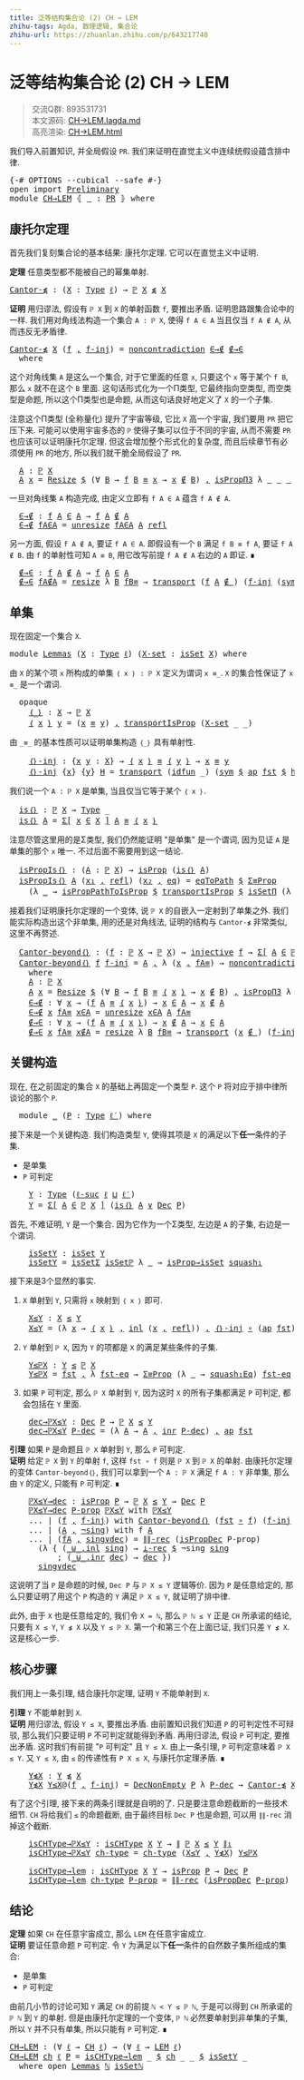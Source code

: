 ```yaml
---
title: 泛等结构集合论 (2) CH → LEM
zhihu-tags: Agda, 数理逻辑, 集合论
zhihu-url: https://zhuanlan.zhihu.com/p/643217740
---
```


# 泛等结构集合论 (2) CH → LEM

> 交流Q群: 893531731  
> 本文源码: [CH→LEM.lagda.md](https://github.com/choukh/USST/blob/main/src/CH→LEM.lagda.md)  
> 高亮渲染: [CH→LEM.html](https://choukh.github.io/USST/CH→LEM.html)  

我们导入前置知识, 并全局假设 `PR`. 我们来证明在直觉主义中连续统假设蕴含排中律.

<pre class="Agda"><a id="372" class="Symbol">{-#</a> <a id="376" class="Keyword">OPTIONS</a> <a id="384" class="Pragma">--cubical</a> <a id="394" class="Pragma">--safe</a> <a id="401" class="Symbol">#-}</a>
<a id="405" class="Keyword">open</a> <a id="410" class="Keyword">import</a> <a id="417" href="Preliminary.html" class="Module">Preliminary</a>
<a id="429" class="Keyword">module</a> <a id="436" href="CH%25E2%2586%2592LEM.html" class="Module">CH→LEM</a> <a id="443" class="Symbol">⦃</a> <a id="445" href="CH%25E2%2586%2592LEM.html#445" class="Bound">_</a> <a id="447" class="Symbol">:</a> <a id="449" href="Preliminary.html#10353" class="Function">PR</a> <a id="452" class="Symbol">⦄</a> <a id="454" class="Keyword">where</a>
</pre>
## 康托尔定理

首先我们复刻集合论的基本结果: 康托尔定理. 它可以在直觉主义中证明.

**定理** 任意类型都不能被自己的幂集单射.

<pre class="Agda"><a id="Cantor-≰"></a><a id="545" href="CH%25E2%2586%2592LEM.html#545" class="Function">Cantor-≰</a> <a id="554" class="Symbol">:</a> <a id="556" class="Symbol">(</a><a id="557" href="CH%25E2%2586%2592LEM.html#557" class="Bound">X</a> <a id="559" class="Symbol">:</a> <a id="561" href="Agda.Primitive.html#388" class="Primitive">Type</a> <a id="566" href="Preliminary.html#2567" class="Generalizable">ℓ</a><a id="567" class="Symbol">)</a> <a id="569" class="Symbol">→</a> <a id="571" href="Cubical.Foundations.Powerset.html#657" class="Function">ℙ</a> <a id="573" href="CH%25E2%2586%2592LEM.html#557" class="Bound">X</a> <a id="575" href="Preliminary.html#12711" class="Function Operator">≰</a> <a id="577" href="CH%25E2%2586%2592LEM.html#557" class="Bound">X</a>
</pre>
**证明** 用归谬法, 假设有 `ℙ X` 到 `X` 的单射函数 `f`, 要推出矛盾. 证明思路跟集合论中的一样. 我们用对角线法构造一个集合 `A : ℙ X`, 使得 `f A ∈ A` 当且仅当 `f A ∉ A`, 从而违反无矛盾律.

<pre class="Agda"><a id="718" href="CH%25E2%2586%2592LEM.html#545" class="Function">Cantor-≰</a> <a id="727" href="CH%25E2%2586%2592LEM.html#727" class="Bound">X</a> <a id="729" class="Symbol">(</a><a id="730" href="CH%25E2%2586%2592LEM.html#730" class="Bound">f</a> <a id="732" href="Agda.Builtin.Sigma.html#235" class="InductiveConstructor Operator">,</a> <a id="734" href="CH%25E2%2586%2592LEM.html#734" class="Bound">f-inj</a><a id="739" class="Symbol">)</a> <a id="741" class="Symbol">=</a> <a id="743" href="Preliminary.html#10718" class="Function">noncontradiction</a> <a id="760" href="CH%25E2%2586%2592LEM.html#1248" class="Function">∈→∉</a> <a id="764" href="CH%25E2%2586%2592LEM.html#1450" class="Function">∉→∈</a>
  <a id="770" class="Keyword">where</a>
</pre>
这个对角线集 `A` 是这么一个集合, 对于它里面的任意 `x`, 只要这个 `x` 等于某个 `f B`, 那么 `x` 就不在这个 `B` 里面. 这句话形式化为一个Π类型, 它最终指向空类型, 而空类型是命题, 所以这个Π类型也是命题, 从而这句话良好地定义了 `X` 的一个子集.

注意这个Π类型 (全称量化) 提升了宇宙等级, 它比 `X` 高一个宇宙, 我们要用 `PR` 把它压下来. 可能可以使用宇宙多态的 `ℙ` 使得子集可以位于不同的宇宙, 从而不需要 `PR` 也应该可以证明康托尔定理. 但这会增加整个形式化的复杂度, 而且后续章节有必须使用 `PR` 的地方, 所以我们就干脆全局假设了 `PR`.

<pre class="Agda">  <a id="1106" href="CH%25E2%2586%2592LEM.html#1106" class="Function">A</a> <a id="1108" class="Symbol">:</a> <a id="1110" href="Cubical.Foundations.Powerset.html#657" class="Function">ℙ</a> <a id="1112" href="CH%25E2%2586%2592LEM.html#727" class="Bound">X</a>
  <a id="1116" href="CH%25E2%2586%2592LEM.html#1106" class="Function">A</a> <a id="1118" href="CH%25E2%2586%2592LEM.html#1118" class="Bound">x</a> <a id="1120" class="Symbol">=</a> <a id="1122" href="Preliminary.html#10078" class="Field">Resize</a> <a id="1129" href="Cubical.Foundations.Function.html#527" class="Function Operator">$</a> <a id="1131" class="Symbol">(∀</a> <a id="1134" href="CH%25E2%2586%2592LEM.html#1134" class="Bound">B</a> <a id="1136" class="Symbol">→</a> <a id="1138" href="CH%25E2%2586%2592LEM.html#730" class="Bound">f</a> <a id="1140" href="CH%25E2%2586%2592LEM.html#1134" class="Bound">B</a> <a id="1142" href="Agda.Builtin.Equality.html#150" class="Datatype Operator">≡</a> <a id="1144" href="CH%25E2%2586%2592LEM.html#1118" class="Bound">x</a> <a id="1146" class="Symbol">→</a> <a id="1148" href="CH%25E2%2586%2592LEM.html#1118" class="Bound">x</a> <a id="1150" href="Preliminary.html#9558" class="Function Operator">∉</a> <a id="1152" href="CH%25E2%2586%2592LEM.html#1134" class="Bound">B</a><a id="1153" class="Symbol">)</a> <a id="1155" href="Agda.Builtin.Sigma.html#235" class="InductiveConstructor Operator">,</a> <a id="1157" href="Cubical.Foundations.HLevels.html#16598" class="Function">isPropΠ3</a> <a id="1166" class="Symbol">λ</a> <a id="1168" href="CH%25E2%2586%2592LEM.html#1168" class="Bound">_</a> <a id="1170" href="CH%25E2%2586%2592LEM.html#1170" class="Bound">_</a> <a id="1172" href="CH%25E2%2586%2592LEM.html#1172" class="Bound">_</a> <a id="1174" class="Symbol">→</a> <a id="1176" href="Cubical.Data.Empty.Properties.html#228" class="Function">isProp⊥</a>
</pre>
一旦对角线集 `A` 构造完成, 由定义立即有 `f A ∈ A` 蕴含 `f A ∉ A`.

<pre class="Agda">  <a id="1248" href="CH%25E2%2586%2592LEM.html#1248" class="Function">∈→∉</a> <a id="1252" class="Symbol">:</a> <a id="1254" href="CH%25E2%2586%2592LEM.html#730" class="Bound">f</a> <a id="1256" href="CH%25E2%2586%2592LEM.html#1106" class="Function">A</a> <a id="1258" href="Cubical.Foundations.Powerset.html#772" class="Function Operator">∈</a> <a id="1260" href="CH%25E2%2586%2592LEM.html#1106" class="Function">A</a> <a id="1262" class="Symbol">→</a> <a id="1264" href="CH%25E2%2586%2592LEM.html#730" class="Bound">f</a> <a id="1266" href="CH%25E2%2586%2592LEM.html#1106" class="Function">A</a> <a id="1268" href="Preliminary.html#9558" class="Function Operator">∉</a> <a id="1270" href="CH%25E2%2586%2592LEM.html#1106" class="Function">A</a>
  <a id="1274" href="CH%25E2%2586%2592LEM.html#1248" class="Function">∈→∉</a> <a id="1278" href="CH%25E2%2586%2592LEM.html#1278" class="Bound">fA∈A</a> <a id="1283" class="Symbol">=</a> <a id="1285" href="Preliminary.html#10160" class="Field">unresize</a> <a id="1294" href="CH%25E2%2586%2592LEM.html#1278" class="Bound">fA∈A</a> <a id="1299" href="CH%25E2%2586%2592LEM.html#1106" class="Function">A</a> <a id="1301" href="Agda.Builtin.Equality.html#207" class="InductiveConstructor">refl</a>
</pre>
另一方面, 假设 `f A ∉ A`, 要证 `f A ∈ A`. 即假设有一个 `B` 满足 `f B ≡ f A`, 要证 `f A ∉ B`. 由 `f` 的单射性可知 `A ≡ B`, 用它改写前提 `f A ∉ A` 右边的 `A` 即证. ∎

<pre class="Agda">  <a id="1450" href="CH%25E2%2586%2592LEM.html#1450" class="Function">∉→∈</a> <a id="1454" class="Symbol">:</a> <a id="1456" href="CH%25E2%2586%2592LEM.html#730" class="Bound">f</a> <a id="1458" href="CH%25E2%2586%2592LEM.html#1106" class="Function">A</a> <a id="1460" href="Preliminary.html#9558" class="Function Operator">∉</a> <a id="1462" href="CH%25E2%2586%2592LEM.html#1106" class="Function">A</a> <a id="1464" class="Symbol">→</a> <a id="1466" href="CH%25E2%2586%2592LEM.html#730" class="Bound">f</a> <a id="1468" href="CH%25E2%2586%2592LEM.html#1106" class="Function">A</a> <a id="1470" href="Cubical.Foundations.Powerset.html#772" class="Function Operator">∈</a> <a id="1472" href="CH%25E2%2586%2592LEM.html#1106" class="Function">A</a>
  <a id="1476" href="CH%25E2%2586%2592LEM.html#1450" class="Function">∉→∈</a> <a id="1480" href="CH%25E2%2586%2592LEM.html#1480" class="Bound">fA∉A</a> <a id="1485" class="Symbol">=</a> <a id="1487" href="Preliminary.html#10110" class="Field">resize</a> <a id="1494" class="Symbol">λ</a> <a id="1496" href="CH%25E2%2586%2592LEM.html#1496" class="Bound">B</a> <a id="1498" href="CH%25E2%2586%2592LEM.html#1498" class="Bound">fB≡</a> <a id="1502" class="Symbol">→</a> <a id="1504" href="Cubical.Data.Equality.Base.html#978" class="Function">transport</a> <a id="1514" class="Symbol">(</a><a id="1515" href="CH%25E2%2586%2592LEM.html#730" class="Bound">f</a> <a id="1517" href="CH%25E2%2586%2592LEM.html#1106" class="Function">A</a> <a id="1519" href="Preliminary.html#9558" class="Function Operator">∉_</a><a id="1521" class="Symbol">)</a> <a id="1523" class="Symbol">(</a><a id="1524" href="CH%25E2%2586%2592LEM.html#734" class="Bound">f-inj</a> <a id="1530" class="Symbol">(</a><a id="1531" href="Cubical.Data.Equality.Base.html#1064" class="Function">sym</a> <a id="1535" href="CH%25E2%2586%2592LEM.html#1498" class="Bound">fB≡</a><a id="1538" class="Symbol">))</a> <a id="1541" href="CH%25E2%2586%2592LEM.html#1480" class="Bound">fA∉A</a>
</pre>
## 单集

现在固定一个集合 `X`.

<pre class="Agda"><a id="1581" class="Keyword">module</a> <a id="Lemmas"></a><a id="1588" href="CH%25E2%2586%2592LEM.html#1588" class="Module">Lemmas</a> <a id="1595" class="Symbol">(</a><a id="1596" href="CH%25E2%2586%2592LEM.html#1596" class="Bound">X</a> <a id="1598" class="Symbol">:</a> <a id="1600" href="Agda.Primitive.html#388" class="Primitive">Type</a> <a id="1605" href="Preliminary.html#2567" class="Generalizable">ℓ</a><a id="1606" class="Symbol">)</a> <a id="1608" class="Symbol">(</a><a id="1609" href="CH%25E2%2586%2592LEM.html#1609" class="Bound">X-set</a> <a id="1615" class="Symbol">:</a> <a id="1617" href="Cubical.Foundations.Prelude.html#14301" class="Function">isSet</a> <a id="1623" href="CH%25E2%2586%2592LEM.html#1596" class="Bound">X</a><a id="1624" class="Symbol">)</a> <a id="1626" class="Keyword">where</a>
</pre>
由 `X` 的某个项 `x` 所构成的单集 `｛ x ｝ : ℙ X` 定义为谓词 `x ≡_`. `X` 的集合性保证了 `x ≡_` 是一个谓词.

<pre class="Agda">  <a id="1724" class="Keyword">opaque</a>
    <a id="Lemmas.｛_｝"></a><a id="1735" href="CH%25E2%2586%2592LEM.html#1735" class="Function Operator">｛_｝</a> <a id="1739" class="Symbol">:</a> <a id="1741" href="CH%25E2%2586%2592LEM.html#1596" class="Bound">X</a> <a id="1743" class="Symbol">→</a> <a id="1745" href="Cubical.Foundations.Powerset.html#657" class="Function">ℙ</a> <a id="1747" href="CH%25E2%2586%2592LEM.html#1596" class="Bound">X</a>
    <a id="1753" href="CH%25E2%2586%2592LEM.html#1735" class="Function Operator">｛</a> <a id="1755" href="CH%25E2%2586%2592LEM.html#1755" class="Bound">x</a> <a id="1757" href="CH%25E2%2586%2592LEM.html#1735" class="Function Operator">｝</a> <a id="1759" href="CH%25E2%2586%2592LEM.html#1759" class="Bound">y</a> <a id="1761" class="Symbol">=</a> <a id="1763" class="Symbol">(</a><a id="1764" href="CH%25E2%2586%2592LEM.html#1755" class="Bound">x</a> <a id="1766" href="Agda.Builtin.Equality.html#150" class="Datatype Operator">≡</a> <a id="1768" href="CH%25E2%2586%2592LEM.html#1759" class="Bound">y</a><a id="1769" class="Symbol">)</a> <a id="1771" href="Agda.Builtin.Sigma.html#235" class="InductiveConstructor Operator">,</a> <a id="1773" href="Preliminary.html#9069" class="Function">transportIsProp</a> <a id="1789" class="Symbol">(</a><a id="1790" href="CH%25E2%2586%2592LEM.html#1609" class="Bound">X-set</a> <a id="1796" class="Symbol">_</a> <a id="1798" class="Symbol">_)</a>
</pre>
由 `_≡_` 的基本性质可以证明单集构造 `｛_｝` 具有单射性.

<pre class="Agda">    <a id="Lemmas.｛｝-inj"></a><a id="1854" href="CH%25E2%2586%2592LEM.html#1854" class="Function">｛｝-inj</a> <a id="1861" class="Symbol">:</a> <a id="1863" class="Symbol">{</a><a id="1864" href="CH%25E2%2586%2592LEM.html#1864" class="Bound">x</a> <a id="1866" href="CH%25E2%2586%2592LEM.html#1866" class="Bound">y</a> <a id="1868" class="Symbol">:</a> <a id="1870" href="CH%25E2%2586%2592LEM.html#1596" class="Bound">X</a><a id="1871" class="Symbol">}</a> <a id="1873" class="Symbol">→</a> <a id="1875" href="CH%25E2%2586%2592LEM.html#1735" class="Function Operator">｛</a> <a id="1877" href="CH%25E2%2586%2592LEM.html#1864" class="Bound">x</a> <a id="1879" href="CH%25E2%2586%2592LEM.html#1735" class="Function Operator">｝</a> <a id="1881" href="Agda.Builtin.Equality.html#150" class="Datatype Operator">≡</a> <a id="1883" href="CH%25E2%2586%2592LEM.html#1735" class="Function Operator">｛</a> <a id="1885" href="CH%25E2%2586%2592LEM.html#1866" class="Bound">y</a> <a id="1887" href="CH%25E2%2586%2592LEM.html#1735" class="Function Operator">｝</a> <a id="1889" class="Symbol">→</a> <a id="1891" href="CH%25E2%2586%2592LEM.html#1864" class="Bound">x</a> <a id="1893" href="Agda.Builtin.Equality.html#150" class="Datatype Operator">≡</a> <a id="1895" href="CH%25E2%2586%2592LEM.html#1866" class="Bound">y</a>
    <a id="1901" href="CH%25E2%2586%2592LEM.html#1854" class="Function">｛｝-inj</a> <a id="1908" class="Symbol">{</a><a id="1909" href="CH%25E2%2586%2592LEM.html#1909" class="Bound">x</a><a id="1910" class="Symbol">}</a> <a id="1912" class="Symbol">{</a><a id="1913" href="CH%25E2%2586%2592LEM.html#1913" class="Bound">y</a><a id="1914" class="Symbol">}</a> <a id="1916" href="CH%25E2%2586%2592LEM.html#1916" class="Bound">H</a> <a id="1918" class="Symbol">=</a> <a id="1920" href="Cubical.Data.Equality.Base.html#978" class="Function">transport</a> <a id="1930" class="Symbol">(</a><a id="1931" href="Cubical.Foundations.Function.html#468" class="Function">idfun</a> <a id="1937" class="Symbol">_)</a> <a id="1940" class="Symbol">(</a><a id="1941" href="Cubical.Data.Equality.Base.html#1064" class="Function">sym</a> <a id="1945" href="Cubical.Foundations.Function.html#527" class="Function Operator">$</a> <a id="1947" href="Cubical.Data.Equality.Base.html#675" class="Function">ap</a> <a id="1950" href="Cubical.Data.Equality.Base.html#384" class="Field">fst</a> <a id="1954" href="Cubical.Foundations.Function.html#527" class="Function Operator">$</a> <a id="1956" href="Cubical.Data.Equality.Conversion.html#2697" class="Function">happly</a> <a id="1963" href="CH%25E2%2586%2592LEM.html#1916" class="Bound">H</a> <a id="1965" href="CH%25E2%2586%2592LEM.html#1913" class="Bound">y</a><a id="1966" class="Symbol">)</a> <a id="1968" href="Agda.Builtin.Equality.html#207" class="InductiveConstructor">refl</a>
</pre>
我们说一个 `A : ℙ X` 是单集, 当且仅当它等于某个 `｛ x ｝`.

<pre class="Agda">  <a id="Lemmas.is｛｝"></a><a id="2029" href="CH%25E2%2586%2592LEM.html#2029" class="Function">is｛｝</a> <a id="2034" class="Symbol">:</a> <a id="2036" href="Cubical.Foundations.Powerset.html#657" class="Function">ℙ</a> <a id="2038" href="CH%25E2%2586%2592LEM.html#1596" class="Bound">X</a> <a id="2040" class="Symbol">→</a> <a id="2042" href="Agda.Primitive.html#388" class="Primitive">Type</a> <a id="2047" class="Symbol">_</a>
  <a id="2051" href="CH%25E2%2586%2592LEM.html#2029" class="Function">is｛｝</a> <a id="2056" href="CH%25E2%2586%2592LEM.html#2056" class="Bound">A</a> <a id="2058" class="Symbol">=</a> <a id="2060" href="Cubical.Core.Primitives.html#6268" class="Function">Σ[</a> <a id="2063" href="CH%25E2%2586%2592LEM.html#2063" class="Bound">x</a> <a id="2065" href="Cubical.Core.Primitives.html#6268" class="Function">∈</a> <a id="2067" href="CH%25E2%2586%2592LEM.html#1596" class="Bound">X</a> <a id="2069" href="Cubical.Core.Primitives.html#6268" class="Function">]</a> <a id="2071" href="CH%25E2%2586%2592LEM.html#2056" class="Bound">A</a> <a id="2073" href="Agda.Builtin.Equality.html#150" class="Datatype Operator">≡</a> <a id="2075" href="CH%25E2%2586%2592LEM.html#1735" class="Function Operator">｛</a> <a id="2077" href="CH%25E2%2586%2592LEM.html#2063" class="Bound">x</a> <a id="2079" href="CH%25E2%2586%2592LEM.html#1735" class="Function Operator">｝</a>
</pre>
注意尽管这里用的是Σ类型, 我们仍然能证明 "是单集" 是一个谓词, 因为见证 `A` 是单集的那个 `x` 唯一. 不过后面不需要用到这一结论.

<pre class="Agda">  <a id="Lemmas.isPropIs｛｝"></a><a id="2171" href="CH%25E2%2586%2592LEM.html#2171" class="Function">isPropIs｛｝</a> <a id="2182" class="Symbol">:</a> <a id="2184" class="Symbol">(</a><a id="2185" href="CH%25E2%2586%2592LEM.html#2185" class="Bound">A</a> <a id="2187" class="Symbol">:</a> <a id="2189" href="Cubical.Foundations.Powerset.html#657" class="Function">ℙ</a> <a id="2191" href="CH%25E2%2586%2592LEM.html#1596" class="Bound">X</a><a id="2192" class="Symbol">)</a> <a id="2194" class="Symbol">→</a> <a id="2196" href="Cubical.Foundations.Prelude.html#14246" class="Function">isProp</a> <a id="2203" class="Symbol">(</a><a id="2204" href="CH%25E2%2586%2592LEM.html#2029" class="Function">is｛｝</a> <a id="2209" href="CH%25E2%2586%2592LEM.html#2185" class="Bound">A</a><a id="2210" class="Symbol">)</a>
  <a id="2214" href="CH%25E2%2586%2592LEM.html#2171" class="Function">isPropIs｛｝</a> <a id="2225" href="CH%25E2%2586%2592LEM.html#2225" class="Bound">A</a> <a id="2227" class="Symbol">(</a><a id="2228" href="CH%25E2%2586%2592LEM.html#2228" class="Bound">x₁</a> <a id="2231" href="Agda.Builtin.Sigma.html#235" class="InductiveConstructor Operator">,</a> <a id="2233" href="Agda.Builtin.Equality.html#207" class="InductiveConstructor">refl</a><a id="2237" class="Symbol">)</a> <a id="2239" class="Symbol">(</a><a id="2240" href="CH%25E2%2586%2592LEM.html#2240" class="Bound">x₂</a> <a id="2243" href="Agda.Builtin.Sigma.html#235" class="InductiveConstructor Operator">,</a> <a id="2245" href="CH%25E2%2586%2592LEM.html#2245" class="Bound">eq</a><a id="2247" class="Symbol">)</a> <a id="2249" class="Symbol">=</a> <a id="2251" href="Cubical.Data.Equality.Conversion.html#1778" class="Function">eqToPath</a> <a id="2260" href="Cubical.Foundations.Function.html#527" class="Function Operator">$</a> <a id="2262" href="Cubical.Data.Equality.Conversion.html#3107" class="Function">Σ≡Prop</a>
    <a id="2273" class="Symbol">(λ</a> <a id="2276" href="CH%25E2%2586%2592LEM.html#2276" class="Bound">_</a> <a id="2278" class="Symbol">→</a> <a id="2280" href="Cubical.Data.Equality.Conversion.html#5222" class="Function">isPropPathToIsProp</a> <a id="2299" href="Cubical.Foundations.Function.html#527" class="Function Operator">$</a> <a id="2301" href="Preliminary.html#9069" class="Function">transportIsProp</a> <a id="2317" href="Cubical.Foundations.Function.html#527" class="Function Operator">$</a> <a id="2319" href="Cubical.Foundations.HLevels.html#17906" class="Function">isSetΠ</a> <a id="2326" class="Symbol">(λ</a> <a id="2329" href="CH%25E2%2586%2592LEM.html#2329" class="Bound">_</a> <a id="2331" class="Symbol">→</a> <a id="2333" href="Cubical.Foundations.HLevels.html#22223" class="Function">isSetHProp</a><a id="2343" class="Symbol">)</a> <a id="2345" class="Symbol">_</a> <a id="2347" class="Symbol">_)</a> <a id="2350" class="Symbol">(</a><a id="2351" href="CH%25E2%2586%2592LEM.html#1854" class="Function">｛｝-inj</a> <a id="2358" href="CH%25E2%2586%2592LEM.html#2245" class="Bound">eq</a><a id="2360" class="Symbol">)</a>
</pre>
接着我们证明康托尔定理的一个变体, 说 `ℙ X` 的自嵌入一定射到了单集之外. 我们能实际构造出这个非单集, 用的还是对角线法, 证明的结构与 `Cantor-≰` 非常类似, 这里不再赘述.

<pre class="Agda">  <a id="Lemmas.Cantor-beyond｛｝"></a><a id="2476" href="CH%25E2%2586%2592LEM.html#2476" class="Function">Cantor-beyond｛｝</a> <a id="2492" class="Symbol">:</a> <a id="2494" class="Symbol">(</a><a id="2495" href="CH%25E2%2586%2592LEM.html#2495" class="Bound">f</a> <a id="2497" class="Symbol">:</a> <a id="2499" href="Cubical.Foundations.Powerset.html#657" class="Function">ℙ</a> <a id="2501" href="CH%25E2%2586%2592LEM.html#1596" class="Bound">X</a> <a id="2503" class="Symbol">→</a> <a id="2505" href="Cubical.Foundations.Powerset.html#657" class="Function">ℙ</a> <a id="2507" href="CH%25E2%2586%2592LEM.html#1596" class="Bound">X</a><a id="2508" class="Symbol">)</a> <a id="2510" class="Symbol">→</a> <a id="2512" href="Preliminary.html#12578" class="Function">injective</a> <a id="2522" href="CH%25E2%2586%2592LEM.html#2495" class="Bound">f</a> <a id="2524" class="Symbol">→</a> <a id="2526" href="Cubical.Core.Primitives.html#6268" class="Function">Σ[</a> <a id="2529" href="CH%25E2%2586%2592LEM.html#2529" class="Bound">A</a> <a id="2531" href="Cubical.Core.Primitives.html#6268" class="Function">∈</a> <a id="2533" href="Cubical.Foundations.Powerset.html#657" class="Function">ℙ</a> <a id="2535" href="CH%25E2%2586%2592LEM.html#1596" class="Bound">X</a> <a id="2537" href="Cubical.Core.Primitives.html#6268" class="Function">]</a> <a id="2539" href="Cubical.Relation.Nullary.Base.html#355" class="Function Operator">¬</a> <a id="2541" href="CH%25E2%2586%2592LEM.html#2029" class="Function">is｛｝</a> <a id="2546" class="Symbol">(</a><a id="2547" href="CH%25E2%2586%2592LEM.html#2495" class="Bound">f</a> <a id="2549" href="CH%25E2%2586%2592LEM.html#2529" class="Bound">A</a><a id="2550" class="Symbol">)</a>
  <a id="2554" href="CH%25E2%2586%2592LEM.html#2476" class="Function">Cantor-beyond｛｝</a> <a id="2570" href="CH%25E2%2586%2592LEM.html#2570" class="Bound">f</a> <a id="2572" href="CH%25E2%2586%2592LEM.html#2572" class="Bound">f-inj</a> <a id="2578" class="Symbol">=</a> <a id="2580" href="CH%25E2%2586%2592LEM.html#2653" class="Function">A</a> <a id="2582" href="Agda.Builtin.Sigma.html#235" class="InductiveConstructor Operator">,</a> <a id="2584" class="Symbol">λ</a> <a id="2586" class="Symbol">(</a><a id="2587" href="CH%25E2%2586%2592LEM.html#2587" class="Bound">x</a> <a id="2589" href="Agda.Builtin.Sigma.html#235" class="InductiveConstructor Operator">,</a> <a id="2591" href="CH%25E2%2586%2592LEM.html#2591" class="Bound">fA≡</a><a id="2594" class="Symbol">)</a> <a id="2596" class="Symbol">→</a> <a id="2598" href="Preliminary.html#10718" class="Function">noncontradiction</a> <a id="2615" class="Symbol">(</a><a id="2616" href="CH%25E2%2586%2592LEM.html#2741" class="Function">∈→∉</a> <a id="2620" href="CH%25E2%2586%2592LEM.html#2587" class="Bound">x</a> <a id="2622" href="CH%25E2%2586%2592LEM.html#2591" class="Bound">fA≡</a><a id="2625" class="Symbol">)</a> <a id="2627" class="Symbol">(</a><a id="2628" href="CH%25E2%2586%2592LEM.html#2826" class="Function">∉→∈</a> <a id="2632" href="CH%25E2%2586%2592LEM.html#2587" class="Bound">x</a> <a id="2634" href="CH%25E2%2586%2592LEM.html#2591" class="Bound">fA≡</a><a id="2637" class="Symbol">)</a>
    <a id="2643" class="Keyword">where</a>
    <a id="2653" href="CH%25E2%2586%2592LEM.html#2653" class="Function">A</a> <a id="2655" class="Symbol">:</a> <a id="2657" href="Cubical.Foundations.Powerset.html#657" class="Function">ℙ</a> <a id="2659" href="CH%25E2%2586%2592LEM.html#1596" class="Bound">X</a>
    <a id="2665" href="CH%25E2%2586%2592LEM.html#2653" class="Function">A</a> <a id="2667" href="CH%25E2%2586%2592LEM.html#2667" class="Bound">x</a> <a id="2669" class="Symbol">=</a> <a id="2671" href="Preliminary.html#10078" class="Field">Resize</a> <a id="2678" href="Cubical.Foundations.Function.html#527" class="Function Operator">$</a> <a id="2680" class="Symbol">(∀</a> <a id="2683" href="CH%25E2%2586%2592LEM.html#2683" class="Bound">B</a> <a id="2685" class="Symbol">→</a> <a id="2687" href="CH%25E2%2586%2592LEM.html#2570" class="Bound">f</a> <a id="2689" href="CH%25E2%2586%2592LEM.html#2683" class="Bound">B</a> <a id="2691" href="Agda.Builtin.Equality.html#150" class="Datatype Operator">≡</a> <a id="2693" href="CH%25E2%2586%2592LEM.html#1735" class="Function Operator">｛</a> <a id="2695" href="CH%25E2%2586%2592LEM.html#2667" class="Bound">x</a> <a id="2697" href="CH%25E2%2586%2592LEM.html#1735" class="Function Operator">｝</a> <a id="2699" class="Symbol">→</a> <a id="2701" href="CH%25E2%2586%2592LEM.html#2667" class="Bound">x</a> <a id="2703" href="Preliminary.html#9558" class="Function Operator">∉</a> <a id="2705" href="CH%25E2%2586%2592LEM.html#2683" class="Bound">B</a><a id="2706" class="Symbol">)</a> <a id="2708" href="Agda.Builtin.Sigma.html#235" class="InductiveConstructor Operator">,</a> <a id="2710" href="Cubical.Foundations.HLevels.html#16598" class="Function">isPropΠ3</a> <a id="2719" class="Symbol">λ</a> <a id="2721" href="CH%25E2%2586%2592LEM.html#2721" class="Bound">_</a> <a id="2723" href="CH%25E2%2586%2592LEM.html#2723" class="Bound">_</a> <a id="2725" href="CH%25E2%2586%2592LEM.html#2725" class="Bound">_</a> <a id="2727" class="Symbol">→</a> <a id="2729" href="Cubical.Data.Empty.Properties.html#228" class="Function">isProp⊥</a>
    <a id="2741" href="CH%25E2%2586%2592LEM.html#2741" class="Function">∈→∉</a> <a id="2745" class="Symbol">:</a> <a id="2747" class="Symbol">∀</a> <a id="2749" href="CH%25E2%2586%2592LEM.html#2749" class="Bound">x</a> <a id="2751" class="Symbol">→</a> <a id="2753" class="Symbol">(</a><a id="2754" href="CH%25E2%2586%2592LEM.html#2570" class="Bound">f</a> <a id="2756" href="CH%25E2%2586%2592LEM.html#2653" class="Function">A</a> <a id="2758" href="Agda.Builtin.Equality.html#150" class="Datatype Operator">≡</a> <a id="2760" href="CH%25E2%2586%2592LEM.html#1735" class="Function Operator">｛</a> <a id="2762" href="CH%25E2%2586%2592LEM.html#2749" class="Bound">x</a> <a id="2764" href="CH%25E2%2586%2592LEM.html#1735" class="Function Operator">｝</a><a id="2765" class="Symbol">)</a> <a id="2767" class="Symbol">→</a> <a id="2769" href="CH%25E2%2586%2592LEM.html#2749" class="Bound">x</a> <a id="2771" href="Cubical.Foundations.Powerset.html#772" class="Function Operator">∈</a> <a id="2773" href="CH%25E2%2586%2592LEM.html#2653" class="Function">A</a> <a id="2775" class="Symbol">→</a> <a id="2777" href="CH%25E2%2586%2592LEM.html#2749" class="Bound">x</a> <a id="2779" href="Preliminary.html#9558" class="Function Operator">∉</a> <a id="2781" href="CH%25E2%2586%2592LEM.html#2653" class="Function">A</a>
    <a id="2787" href="CH%25E2%2586%2592LEM.html#2741" class="Function">∈→∉</a> <a id="2791" href="CH%25E2%2586%2592LEM.html#2791" class="Bound">x</a> <a id="2793" href="CH%25E2%2586%2592LEM.html#2793" class="Bound">fA≡</a> <a id="2797" href="CH%25E2%2586%2592LEM.html#2797" class="Bound">x∈A</a> <a id="2801" class="Symbol">=</a> <a id="2803" href="Preliminary.html#10160" class="Field">unresize</a> <a id="2812" href="CH%25E2%2586%2592LEM.html#2797" class="Bound">x∈A</a> <a id="2816" href="CH%25E2%2586%2592LEM.html#2653" class="Function">A</a> <a id="2818" href="CH%25E2%2586%2592LEM.html#2793" class="Bound">fA≡</a>
    <a id="2826" href="CH%25E2%2586%2592LEM.html#2826" class="Function">∉→∈</a> <a id="2830" class="Symbol">:</a> <a id="2832" class="Symbol">∀</a> <a id="2834" href="CH%25E2%2586%2592LEM.html#2834" class="Bound">x</a> <a id="2836" class="Symbol">→</a> <a id="2838" class="Symbol">(</a><a id="2839" href="CH%25E2%2586%2592LEM.html#2570" class="Bound">f</a> <a id="2841" href="CH%25E2%2586%2592LEM.html#2653" class="Function">A</a> <a id="2843" href="Agda.Builtin.Equality.html#150" class="Datatype Operator">≡</a> <a id="2845" href="CH%25E2%2586%2592LEM.html#1735" class="Function Operator">｛</a> <a id="2847" href="CH%25E2%2586%2592LEM.html#2834" class="Bound">x</a> <a id="2849" href="CH%25E2%2586%2592LEM.html#1735" class="Function Operator">｝</a><a id="2850" class="Symbol">)</a> <a id="2852" class="Symbol">→</a> <a id="2854" href="CH%25E2%2586%2592LEM.html#2834" class="Bound">x</a> <a id="2856" href="Preliminary.html#9558" class="Function Operator">∉</a> <a id="2858" href="CH%25E2%2586%2592LEM.html#2653" class="Function">A</a> <a id="2860" class="Symbol">→</a> <a id="2862" href="CH%25E2%2586%2592LEM.html#2834" class="Bound">x</a> <a id="2864" href="Cubical.Foundations.Powerset.html#772" class="Function Operator">∈</a> <a id="2866" href="CH%25E2%2586%2592LEM.html#2653" class="Function">A</a>
    <a id="2872" href="CH%25E2%2586%2592LEM.html#2826" class="Function">∉→∈</a> <a id="2876" href="CH%25E2%2586%2592LEM.html#2876" class="Bound">x</a> <a id="2878" href="CH%25E2%2586%2592LEM.html#2878" class="Bound">fA≡</a> <a id="2882" href="CH%25E2%2586%2592LEM.html#2882" class="Bound">x∉A</a> <a id="2886" class="Symbol">=</a> <a id="2888" href="Preliminary.html#10110" class="Field">resize</a> <a id="2895" class="Symbol">λ</a> <a id="2897" href="CH%25E2%2586%2592LEM.html#2897" class="Bound">B</a> <a id="2899" href="CH%25E2%2586%2592LEM.html#2899" class="Bound">fB≡</a> <a id="2903" class="Symbol">→</a> <a id="2905" href="Cubical.Data.Equality.Base.html#978" class="Function">transport</a> <a id="2915" class="Symbol">(</a><a id="2916" href="CH%25E2%2586%2592LEM.html#2876" class="Bound">x</a> <a id="2918" href="Preliminary.html#9558" class="Function Operator">∉_</a><a id="2920" class="Symbol">)</a> <a id="2922" class="Symbol">(</a><a id="2923" href="CH%25E2%2586%2592LEM.html#2572" class="Bound">f-inj</a> <a id="2929" class="Symbol">(</a><a id="2930" href="CH%25E2%2586%2592LEM.html#2878" class="Bound">fA≡</a> <a id="2934" href="Cubical.Data.Equality.Base.html#754" class="Function Operator">∙</a> <a id="2936" href="Cubical.Data.Equality.Base.html#1064" class="Function">sym</a> <a id="2940" href="CH%25E2%2586%2592LEM.html#2899" class="Bound">fB≡</a><a id="2943" class="Symbol">))</a> <a id="2946" href="CH%25E2%2586%2592LEM.html#2882" class="Bound">x∉A</a>
</pre>
## 关键构造

现在, 在之前固定的集合 `X` 的基础上再固定一个类型 `P`. 这个 `P` 将对应于排中律所谈论的那个 `P`.

<pre class="Agda">  <a id="3035" class="Keyword">module</a> <a id="3042" href="CH%25E2%2586%2592LEM.html#3042" class="Module">_</a> <a id="3044" class="Symbol">(</a><a id="3045" href="CH%25E2%2586%2592LEM.html#3045" class="Bound">P</a> <a id="3047" class="Symbol">:</a> <a id="3049" href="Agda.Primitive.html#388" class="Primitive">Type</a> <a id="3054" href="Preliminary.html#2569" class="Generalizable">ℓ′</a><a id="3056" class="Symbol">)</a> <a id="3058" class="Keyword">where</a>
</pre>
接下来是一个关键构造. 我们构造类型 `Y`, 使得其项是 `X` 的满足以下**任一**条件的子集.

- 是单集
- `P` 可判定

<pre class="Agda">    <a id="3151" href="CH%25E2%2586%2592LEM.html#3151" class="Function">Y</a> <a id="3153" class="Symbol">:</a> <a id="3155" href="Agda.Primitive.html#388" class="Primitive">Type</a> <a id="3160" class="Symbol">(</a><a id="3161" href="Agda.Primitive.html#931" class="Primitive">ℓ-suc</a> <a id="3167" href="CH%25E2%2586%2592LEM.html#1605" class="Bound">ℓ</a> <a id="3169" href="Agda.Primitive.html#961" class="Primitive Operator">⊔</a> <a id="3171" href="CH%25E2%2586%2592LEM.html#3054" class="Bound">ℓ′</a><a id="3173" class="Symbol">)</a>
    <a id="3179" href="CH%25E2%2586%2592LEM.html#3151" class="Function">Y</a> <a id="3181" class="Symbol">=</a> <a id="3183" href="Cubical.Core.Primitives.html#6268" class="Function">Σ[</a> <a id="3186" href="CH%25E2%2586%2592LEM.html#3186" class="Bound">A</a> <a id="3188" href="Cubical.Core.Primitives.html#6268" class="Function">∈</a> <a id="3190" href="Cubical.Foundations.Powerset.html#657" class="Function">ℙ</a> <a id="3192" href="CH%25E2%2586%2592LEM.html#1596" class="Bound">X</a> <a id="3194" href="Cubical.Core.Primitives.html#6268" class="Function">]</a> <a id="3196" class="Symbol">(</a><a id="3197" href="CH%25E2%2586%2592LEM.html#2029" class="Function">is｛｝</a> <a id="3202" href="CH%25E2%2586%2592LEM.html#3186" class="Bound">A</a> <a id="3204" href="Preliminary.html#11002" class="Function Operator">∨</a> <a id="3206" href="Cubical.Relation.Nullary.Base.html#444" class="Datatype">Dec</a> <a id="3210" href="CH%25E2%2586%2592LEM.html#3045" class="Bound">P</a><a id="3211" class="Symbol">)</a>
</pre>
首先, 不难证明, `Y` 是一个集合. 因为它作为一个Σ类型, 左边是 `A` 的子集, 右边是一个谓词.

<pre class="Agda">    <a id="3286" href="CH%25E2%2586%2592LEM.html#3286" class="Function">isSetY</a> <a id="3293" class="Symbol">:</a> <a id="3295" href="Cubical.Foundations.Prelude.html#14301" class="Function">isSet</a> <a id="3301" href="CH%25E2%2586%2592LEM.html#3151" class="Function">Y</a>
    <a id="3307" href="CH%25E2%2586%2592LEM.html#3286" class="Function">isSetY</a> <a id="3314" class="Symbol">=</a> <a id="3316" href="Cubical.Foundations.HLevels.html#12848" class="Function">isSetΣ</a> <a id="3323" href="Cubical.Foundations.Powerset.html#704" class="Function">isSetℙ</a> <a id="3330" class="Symbol">λ</a> <a id="3332" href="CH%25E2%2586%2592LEM.html#3332" class="Bound">_</a> <a id="3334" class="Symbol">→</a> <a id="3336" href="Cubical.Foundations.Prelude.html#18523" class="Function">isProp→isSet</a> <a id="3349" href="Cubical.HITs.PropositionalTruncation.Base.html#308" class="InductiveConstructor">squash₁</a>
</pre>
接下来是3个显然的事实.

1. `X` 单射到 `Y`, 只需将 `x` 映射到 `｛ x ｝` 即可.

<pre class="Agda">    <a id="3429" href="CH%25E2%2586%2592LEM.html#3429" class="Function">X≤Y</a> <a id="3433" class="Symbol">:</a> <a id="3435" href="CH%25E2%2586%2592LEM.html#1596" class="Bound">X</a> <a id="3437" href="Preliminary.html#12650" class="Function Operator">≤</a> <a id="3439" href="CH%25E2%2586%2592LEM.html#3151" class="Function">Y</a>
    <a id="3445" href="CH%25E2%2586%2592LEM.html#3429" class="Function">X≤Y</a> <a id="3449" class="Symbol">=</a> <a id="3451" class="Symbol">(λ</a> <a id="3454" href="CH%25E2%2586%2592LEM.html#3454" class="Bound">x</a> <a id="3456" class="Symbol">→</a> <a id="3458" href="CH%25E2%2586%2592LEM.html#1735" class="Function Operator">｛</a> <a id="3460" href="CH%25E2%2586%2592LEM.html#3454" class="Bound">x</a> <a id="3462" href="CH%25E2%2586%2592LEM.html#1735" class="Function Operator">｝</a> <a id="3464" href="Agda.Builtin.Sigma.html#235" class="InductiveConstructor Operator">,</a> <a id="3466" href="Preliminary.html#11106" class="Function">inl</a> <a id="3470" class="Symbol">(</a><a id="3471" href="CH%25E2%2586%2592LEM.html#3454" class="Bound">x</a> <a id="3473" href="Agda.Builtin.Sigma.html#235" class="InductiveConstructor Operator">,</a> <a id="3475" href="Agda.Builtin.Equality.html#207" class="InductiveConstructor">refl</a><a id="3479" class="Symbol">))</a> <a id="3482" href="Agda.Builtin.Sigma.html#235" class="InductiveConstructor Operator">,</a> <a id="3484" href="CH%25E2%2586%2592LEM.html#1854" class="Function">｛｝-inj</a> <a id="3491" href="Cubical.Foundations.Function.html#653" class="Function Operator">∘</a> <a id="3493" class="Symbol">(</a><a id="3494" href="Cubical.Data.Equality.Base.html#675" class="Function">ap</a> <a id="3497" href="Cubical.Data.Equality.Base.html#384" class="Field">fst</a><a id="3500" class="Symbol">)</a>
</pre>
2. `Y` 单射到 `ℙ X`, 因为 `Y` 的项都是 `X` 的满足某些条件的子集.

<pre class="Agda">    <a id="3566" href="CH%25E2%2586%2592LEM.html#3566" class="Function">Y≤ℙX</a> <a id="3571" class="Symbol">:</a> <a id="3573" href="CH%25E2%2586%2592LEM.html#3151" class="Function">Y</a> <a id="3575" href="Preliminary.html#12650" class="Function Operator">≤</a> <a id="3577" href="Cubical.Foundations.Powerset.html#657" class="Function">ℙ</a> <a id="3579" href="CH%25E2%2586%2592LEM.html#1596" class="Bound">X</a>
    <a id="3585" href="CH%25E2%2586%2592LEM.html#3566" class="Function">Y≤ℙX</a> <a id="3590" class="Symbol">=</a> <a id="3592" href="Cubical.Data.Equality.Base.html#384" class="Field">fst</a> <a id="3596" href="Agda.Builtin.Sigma.html#235" class="InductiveConstructor Operator">,</a> <a id="3598" class="Symbol">λ</a> <a id="3600" href="CH%25E2%2586%2592LEM.html#3600" class="Bound">fst-eq</a> <a id="3607" class="Symbol">→</a> <a id="3609" href="Cubical.Data.Equality.Conversion.html#3107" class="Function">Σ≡Prop</a> <a id="3616" class="Symbol">(λ</a> <a id="3619" href="CH%25E2%2586%2592LEM.html#3619" class="Bound">_</a> <a id="3621" class="Symbol">→</a> <a id="3623" href="Cubical.Data.Equality.PropositionalTruncation.html#592" class="Function">squash₁Eq</a><a id="3632" class="Symbol">)</a> <a id="3634" href="CH%25E2%2586%2592LEM.html#3600" class="Bound">fst-eq</a>
</pre>
3. 如果 `P` 可判定, 那么 `ℙ X` 单射到 `Y`, 因为这时 `X` 的所有子集都满足 `P` 可判定, 都会包括在 `Y` 里面.

<pre class="Agda">    <a id="3733" href="CH%25E2%2586%2592LEM.html#3733" class="Function">dec→ℙX≤Y</a> <a id="3742" class="Symbol">:</a> <a id="3744" href="Cubical.Relation.Nullary.Base.html#444" class="Datatype">Dec</a> <a id="3748" href="CH%25E2%2586%2592LEM.html#3045" class="Bound">P</a> <a id="3750" class="Symbol">→</a> <a id="3752" href="Cubical.Foundations.Powerset.html#657" class="Function">ℙ</a> <a id="3754" href="CH%25E2%2586%2592LEM.html#1596" class="Bound">X</a> <a id="3756" href="Preliminary.html#12650" class="Function Operator">≤</a> <a id="3758" href="CH%25E2%2586%2592LEM.html#3151" class="Function">Y</a>
    <a id="3764" href="CH%25E2%2586%2592LEM.html#3733" class="Function">dec→ℙX≤Y</a> <a id="3773" href="CH%25E2%2586%2592LEM.html#3773" class="Bound">P-dec</a> <a id="3779" class="Symbol">=</a> <a id="3781" class="Symbol">(λ</a> <a id="3784" href="CH%25E2%2586%2592LEM.html#3784" class="Bound">A</a> <a id="3786" class="Symbol">→</a> <a id="3788" href="CH%25E2%2586%2592LEM.html#3784" class="Bound">A</a> <a id="3790" href="Agda.Builtin.Sigma.html#235" class="InductiveConstructor Operator">,</a> <a id="3792" href="Preliminary.html#11144" class="Function">inr</a> <a id="3796" href="CH%25E2%2586%2592LEM.html#3773" class="Bound">P-dec</a><a id="3801" class="Symbol">)</a> <a id="3803" href="Agda.Builtin.Sigma.html#235" class="InductiveConstructor Operator">,</a> <a id="3805" href="Cubical.Data.Equality.Base.html#675" class="Function">ap</a> <a id="3808" href="Cubical.Data.Equality.Base.html#384" class="Field">fst</a>
</pre>
**引理** 如果 `P` 是命题且 `ℙ X` 单射到 `Y`, 那么 `P` 可判定.  
**证明** 给定 `ℙ X` 到 `Y` 的单射 `f`, 这样 `fst ∘ f` 则是 `ℙ X` 到 `ℙ X` 的单射. 由康托尔定理的变体 `Cantor-beyond｛｝`, 我们可以拿到一个 `A : ℙ X` 满足 `f A : Y` 非单集, 那么由 `Y` 的定义, 只能有 `P` 可判定. ∎

<pre class="Agda">    <a id="4038" href="CH%25E2%2586%2592LEM.html#4038" class="Function">ℙX≤Y→dec</a> <a id="4047" class="Symbol">:</a> <a id="4049" href="Cubical.Foundations.Prelude.html#14246" class="Function">isProp</a> <a id="4056" href="CH%25E2%2586%2592LEM.html#3045" class="Bound">P</a> <a id="4058" class="Symbol">→</a> <a id="4060" href="Cubical.Foundations.Powerset.html#657" class="Function">ℙ</a> <a id="4062" href="CH%25E2%2586%2592LEM.html#1596" class="Bound">X</a> <a id="4064" href="Preliminary.html#12650" class="Function Operator">≤</a> <a id="4066" href="CH%25E2%2586%2592LEM.html#3151" class="Function">Y</a> <a id="4068" class="Symbol">→</a> <a id="4070" href="Cubical.Relation.Nullary.Base.html#444" class="Datatype">Dec</a> <a id="4074" href="CH%25E2%2586%2592LEM.html#3045" class="Bound">P</a>
    <a id="4080" href="CH%25E2%2586%2592LEM.html#4038" class="Function">ℙX≤Y→dec</a> <a id="4089" href="CH%25E2%2586%2592LEM.html#4089" class="Bound">P-prop</a> <a id="4096" href="CH%25E2%2586%2592LEM.html#4096" class="Bound">ℙX≤Y</a> <a id="4101" class="Keyword">with</a> <a id="4106" href="CH%25E2%2586%2592LEM.html#4096" class="Bound">ℙX≤Y</a>
    <a id="4115" class="Symbol">...</a> <a id="4119" class="Symbol">|</a> <a id="4121" class="Symbol">(</a><a id="4122" href="CH%25E2%2586%2592LEM.html#4122" class="Bound">f</a> <a id="4124" href="Agda.Builtin.Sigma.html#235" class="InductiveConstructor Operator">,</a> <a id="4126" href="CH%25E2%2586%2592LEM.html#4126" class="Bound">f-inj</a><a id="4131" class="Symbol">)</a> <a id="4133" class="Keyword">with</a> <a id="4138" href="CH%25E2%2586%2592LEM.html#2476" class="Function">Cantor-beyond｛｝</a> <a id="4154" class="Symbol">(</a><a id="4155" href="Cubical.Data.Equality.Base.html#384" class="Field">fst</a> <a id="4159" href="Cubical.Foundations.Function.html#653" class="Function Operator">∘</a> <a id="4161" href="CH%25E2%2586%2592LEM.html#4122" class="Bound">f</a><a id="4162" class="Symbol">)</a> <a id="4164" class="Symbol">(</a><a id="4165" href="CH%25E2%2586%2592LEM.html#4126" class="Bound">f-inj</a> <a id="4171" href="Cubical.Foundations.Function.html#653" class="Function Operator">∘</a> <a id="4173" class="Symbol">(</a><a id="4174" href="Cubical.Data.Equality.Conversion.html#3107" class="Function">Σ≡Prop</a> <a id="4181" class="Symbol">λ</a> <a id="4183" href="CH%25E2%2586%2592LEM.html#4183" class="Bound">_</a> <a id="4185" class="Symbol">→</a> <a id="4187" href="Cubical.Data.Equality.PropositionalTruncation.html#592" class="Function">squash₁Eq</a><a id="4196" class="Symbol">))</a>
    <a id="4203" class="Symbol">...</a> <a id="4207" class="Symbol">|</a> <a id="4209" class="Symbol">(</a><a id="4210" href="CH%25E2%2586%2592LEM.html#4210" class="Bound">A</a> <a id="4212" href="Agda.Builtin.Sigma.html#235" class="InductiveConstructor Operator">,</a> <a id="4214" href="CH%25E2%2586%2592LEM.html#4214" class="Bound">¬sing</a><a id="4219" class="Symbol">)</a> <a id="4221" class="Keyword">with</a> <a id="4226" class="Bound">f</a> <a id="4228" href="CH%25E2%2586%2592LEM.html#4210" class="Bound">A</a>
    <a id="4234" class="Symbol">...</a> <a id="4238" class="Symbol">|</a> <a id="4240" class="Symbol">(</a><a id="4241" href="CH%25E2%2586%2592LEM.html#4241" class="Bound">fA</a> <a id="4244" href="Agda.Builtin.Sigma.html#235" class="InductiveConstructor Operator">,</a> <a id="4246" href="CH%25E2%2586%2592LEM.html#4246" class="Bound">sing∨dec</a><a id="4254" class="Symbol">)</a> <a id="4256" class="Symbol">=</a> <a id="4258" href="Preliminary.html#7992" class="Function">∥∥-rec</a> <a id="4265" class="Symbol">(</a><a id="4266" href="Cubical.Relation.Nullary.Properties.html#1969" class="Function">isPropDec</a> <a id="4276" class="Bound">P-prop</a><a id="4282" class="Symbol">)</a>
      <a id="4290" class="Symbol">(λ</a> <a id="4293" class="Symbol">{</a> <a id="4295" class="Symbol">(</a><a id="4296" href="Cubical.Data.Sum.Base.html#261" class="InductiveConstructor">_⊎_.inl</a> <a id="4304" href="CH%25E2%2586%2592LEM.html#4304" class="Bound">sing</a><a id="4308" class="Symbol">)</a> <a id="4310" class="Symbol">→</a> <a id="4312" href="Cubical.Data.Empty.Base.html#187" class="Function">⊥-rec</a> <a id="4318" href="Cubical.Foundations.Function.html#527" class="Function Operator">$</a> <a id="4320" class="Bound">¬sing</a> <a id="4326" href="CH%25E2%2586%2592LEM.html#4304" class="Bound">sing</a>
          <a id="4341" class="Symbol">;</a> <a id="4343" class="Symbol">(</a><a id="4344" href="Cubical.Data.Sum.Base.html#279" class="InductiveConstructor">_⊎_.inr</a> <a id="4352" href="CH%25E2%2586%2592LEM.html#4352" class="Bound">dec</a><a id="4355" class="Symbol">)</a> <a id="4357" class="Symbol">→</a> <a id="4359" href="CH%25E2%2586%2592LEM.html#4352" class="Bound">dec</a> <a id="4363" class="Symbol">})</a>
      <a id="4372" href="CH%25E2%2586%2592LEM.html#4246" class="Bound">sing∨dec</a>
</pre>
这说明了当 `P` 是命题的时候, `Dec P` 与 `ℙ X ≤ Y` 逻辑等价. 因为 `P` 是任意给定的, 那么只要证明了用这个 `P` 构造的 `Y` 满足 `ℙ X ≤ Y`, 就证明了排中律.

此外, 由于 `X` 也是任意给定的, 我们令 `X = ℕ`, 那么 `ℙ ℕ ≤ Y` 正是 `CH` 所承诺的结论, 只要有 `X ≤ Y`, `Y ≰ X` 以及 `Y ≤ ℙ X`. 第一个和第三个在上面已证, 我们只差 `Y ≰ X`. 这是核心一步.

## 核心步骤

我们用上一条引理, 结合康托尔定理, 证明 `Y` 不能单射到 `X`.

**引理** `Y` 不能单射到 `X`.  
**证明** 用归谬法, 假设 `Y ≤ X`, 要推出矛盾. 由前置知识我们知道 `P` 的可判定性不可辩驳, 那么我们只要证明 `P` 不可判定就能得到矛盾. 再用归谬法, 假设 `P` 可判定, 要推出矛盾. 这时我们有前提 "`P` 可判定" 且 `Y ≤ X`. 由上一条引理, `P` 可判定意味着 `ℙ X ≤ Y`. 又 `Y ≤ X`, 由 `≤` 的传递性有 `P X ≤ X`, 与康托尔定理矛盾. ∎

<pre class="Agda">    <a id="4923" href="CH%25E2%2586%2592LEM.html#4923" class="Function">Y≰X</a> <a id="4927" class="Symbol">:</a> <a id="4929" href="CH%25E2%2586%2592LEM.html#3151" class="Function">Y</a> <a id="4931" href="Preliminary.html#12711" class="Function Operator">≰</a> <a id="4933" href="CH%25E2%2586%2592LEM.html#1596" class="Bound">X</a>
    <a id="4939" href="CH%25E2%2586%2592LEM.html#4923" class="Function">Y≰X</a> <a id="4943" href="CH%25E2%2586%2592LEM.html#4943" class="Bound">Y≤X</a><a id="4946" class="Symbol">@(</a><a id="4948" href="CH%25E2%2586%2592LEM.html#4948" class="Bound">f</a> <a id="4950" href="Agda.Builtin.Sigma.html#235" class="InductiveConstructor Operator">,</a> <a id="4952" href="CH%25E2%2586%2592LEM.html#4952" class="Bound">f-inj</a><a id="4957" class="Symbol">)</a> <a id="4959" class="Symbol">=</a> <a id="4961" href="Preliminary.html#11832" class="Function">DecNonEmpty</a> <a id="4973" href="CH%25E2%2586%2592LEM.html#3045" class="Bound">P</a> <a id="4975" class="Symbol">λ</a> <a id="4977" href="CH%25E2%2586%2592LEM.html#4977" class="Bound">P-dec</a> <a id="4983" class="Symbol">→</a> <a id="4985" href="CH%25E2%2586%2592LEM.html#545" class="Function">Cantor-≰</a> <a id="4994" href="CH%25E2%2586%2592LEM.html#1596" class="Bound">X</a> <a id="4996" class="Symbol">(</a><a id="4997" href="Preliminary.html#12834" class="Function">≤-trans</a> <a id="5005" class="Symbol">(</a><a id="5006" href="CH%25E2%2586%2592LEM.html#3733" class="Function">dec→ℙX≤Y</a> <a id="5015" href="CH%25E2%2586%2592LEM.html#4977" class="Bound">P-dec</a><a id="5020" class="Symbol">)</a> <a id="5022" href="CH%25E2%2586%2592LEM.html#4943" class="Bound">Y≤X</a><a id="5025" class="Symbol">)</a>
</pre>
有了这个引理, 接下来的两条引理就是自明的了. 只是要注意命题截断的一些技术细节. `CH` 将给我们 `≤` 的命题截断, 由于最终目标 `Dec P` 也是命题, 可以用 `∥∥-rec` 消掉这个截断.

<pre class="Agda">    <a id="5150" href="CH%25E2%2586%2592LEM.html#5150" class="Function">isCHType→ℙX≤Y</a> <a id="5164" class="Symbol">:</a> <a id="5166" href="Preliminary.html#13187" class="Function">isCHType</a> <a id="5175" href="CH%25E2%2586%2592LEM.html#1596" class="Bound">X</a> <a id="5177" href="CH%25E2%2586%2592LEM.html#3151" class="Function">Y</a> <a id="5179" class="Symbol">→</a> <a id="5181" href="Cubical.HITs.PropositionalTruncation.Base.html#249" class="Datatype Operator">∥</a> <a id="5183" href="Cubical.Foundations.Powerset.html#657" class="Function">ℙ</a> <a id="5185" href="CH%25E2%2586%2592LEM.html#1596" class="Bound">X</a> <a id="5187" href="Preliminary.html#12650" class="Function Operator">≤</a> <a id="5189" href="CH%25E2%2586%2592LEM.html#3151" class="Function">Y</a> <a id="5191" href="Cubical.HITs.PropositionalTruncation.Base.html#249" class="Datatype Operator">∥₁</a>
    <a id="5198" href="CH%25E2%2586%2592LEM.html#5150" class="Function">isCHType→ℙX≤Y</a> <a id="5212" href="CH%25E2%2586%2592LEM.html#5212" class="Bound">ch-type</a> <a id="5220" class="Symbol">=</a> <a id="5222" href="CH%25E2%2586%2592LEM.html#5212" class="Bound">ch-type</a> <a id="5230" class="Symbol">(</a><a id="5231" href="CH%25E2%2586%2592LEM.html#3429" class="Function">X≤Y</a> <a id="5235" href="Agda.Builtin.Sigma.html#235" class="InductiveConstructor Operator">,</a> <a id="5237" href="CH%25E2%2586%2592LEM.html#4923" class="Function">Y≰X</a><a id="5240" class="Symbol">)</a> <a id="5242" href="CH%25E2%2586%2592LEM.html#3566" class="Function">Y≤ℙX</a>

    <a id="5252" href="CH%25E2%2586%2592LEM.html#5252" class="Function">isCHType→lem</a> <a id="5265" class="Symbol">:</a> <a id="5267" href="Preliminary.html#13187" class="Function">isCHType</a> <a id="5276" href="CH%25E2%2586%2592LEM.html#1596" class="Bound">X</a> <a id="5278" href="CH%25E2%2586%2592LEM.html#3151" class="Function">Y</a> <a id="5280" class="Symbol">→</a> <a id="5282" href="Cubical.Foundations.Prelude.html#14246" class="Function">isProp</a> <a id="5289" href="CH%25E2%2586%2592LEM.html#3045" class="Bound">P</a> <a id="5291" class="Symbol">→</a> <a id="5293" href="Cubical.Relation.Nullary.Base.html#444" class="Datatype">Dec</a> <a id="5297" href="CH%25E2%2586%2592LEM.html#3045" class="Bound">P</a>
    <a id="5303" href="CH%25E2%2586%2592LEM.html#5252" class="Function">isCHType→lem</a> <a id="5316" href="CH%25E2%2586%2592LEM.html#5316" class="Bound">ch-type</a> <a id="5324" href="CH%25E2%2586%2592LEM.html#5324" class="Bound">P-prop</a> <a id="5331" class="Symbol">=</a> <a id="5333" href="Preliminary.html#7992" class="Function">∥∥-rec</a> <a id="5340" class="Symbol">(</a><a id="5341" href="Cubical.Relation.Nullary.Properties.html#1969" class="Function">isPropDec</a> <a id="5351" href="CH%25E2%2586%2592LEM.html#5324" class="Bound">P-prop</a><a id="5357" class="Symbol">)</a> <a id="5359" class="Symbol">(</a><a id="5360" href="CH%25E2%2586%2592LEM.html#4038" class="Function">ℙX≤Y→dec</a> <a id="5369" href="CH%25E2%2586%2592LEM.html#5324" class="Bound">P-prop</a><a id="5375" class="Symbol">)</a> <a id="5377" class="Symbol">(</a><a id="5378" href="CH%25E2%2586%2592LEM.html#5150" class="Function">isCHType→ℙX≤Y</a> <a id="5392" href="CH%25E2%2586%2592LEM.html#5316" class="Bound">ch-type</a><a id="5399" class="Symbol">)</a>
</pre>
## 结论

**定理** 如果 `CH` 在任意宇宙成立, 那么 `LEM` 在任意宇宙成立.  
**证明** 要证任意命题 `P` 可判定. 令 `Y` 为满足以下**任一**条件的自然数子集所组成的集合:

- 是单集
- `P` 可判定

由前几小节的讨论可知 `Y` 满足 `CH` 的前提 `ℕ < Y ≤ ℙ ℕ`, 于是可以得到 `CH` 所承诺的 `ℙ ℕ` 到 `Y` 的单射. 但是由康托尔定理的一个变体, `ℙ ℕ` 必然要单射到非单集的子集, 所以 `Y` 并不只有单集, 所以只能有 `P` 可判定. ∎

<pre class="Agda"><a id="CH→LEM"></a><a id="5683" href="CH%25E2%2586%2592LEM.html#5683" class="Function">CH→LEM</a> <a id="5690" class="Symbol">:</a> <a id="5692" class="Symbol">(∀</a> <a id="5695" href="CH%25E2%2586%2592LEM.html#5695" class="Bound">ℓ</a> <a id="5697" class="Symbol">→</a> <a id="5699" href="Preliminary.html#13271" class="Function">CH</a> <a id="5702" href="CH%25E2%2586%2592LEM.html#5695" class="Bound">ℓ</a><a id="5703" class="Symbol">)</a> <a id="5705" class="Symbol">→</a> <a id="5707" class="Symbol">(∀</a> <a id="5710" href="CH%25E2%2586%2592LEM.html#5710" class="Bound">ℓ</a> <a id="5712" class="Symbol">→</a> <a id="5714" href="Preliminary.html#11568" class="Function">LEM</a> <a id="5718" href="CH%25E2%2586%2592LEM.html#5710" class="Bound">ℓ</a><a id="5719" class="Symbol">)</a>
<a id="5721" href="CH%25E2%2586%2592LEM.html#5683" class="Function">CH→LEM</a> <a id="5728" href="CH%25E2%2586%2592LEM.html#5728" class="Bound">ch</a> <a id="5731" href="CH%25E2%2586%2592LEM.html#5731" class="Bound">ℓ</a> <a id="5733" href="CH%25E2%2586%2592LEM.html#5733" class="Bound">P</a> <a id="5735" class="Symbol">=</a> <a id="5737" href="CH%25E2%2586%2592LEM.html#5252" class="Function">isCHType→lem</a> <a id="5750" class="Symbol">_</a> <a id="5752" href="Cubical.Foundations.Function.html#527" class="Function Operator">$</a> <a id="5754" href="CH%25E2%2586%2592LEM.html#5728" class="Bound">ch</a> <a id="5757" class="Symbol">_</a> <a id="5759" class="Symbol">_</a> <a id="5761" href="Cubical.Foundations.Function.html#527" class="Function Operator">$</a> <a id="5763" href="CH%25E2%2586%2592LEM.html#3286" class="Function">isSetY</a> <a id="5770" class="Symbol">_</a>
  <a id="5774" class="Keyword">where</a> <a id="5780" class="Keyword">open</a> <a id="5785" href="CH%25E2%2586%2592LEM.html#1588" class="Module">Lemmas</a> <a id="5792" href="Agda.Builtin.Nat.html#203" class="Datatype">ℕ</a> <a id="5794" href="Cubical.Data.Nat.Properties.html#3705" class="Function">isSetℕ</a>
</pre>